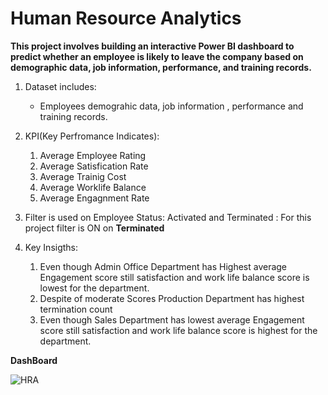 # Human Resource Analytics
**This project involves building an interactive Power BI dashboard to predict whether an employee is likely to leave the company based on demographic data, job information, performance, and training records.**

1. Dataset includes:
   - Employees demograhic data, job information , performance and training records.
2. KPI(Key Perfromance Indicates):
   1. Average Employee Rating
   2. Average Satisfication Rate
   3. Average Trainig Cost
   4. Average Worklife Balance
   5. Average Engagnment Rate
3. Filter is used on Employee Status: Activated and Terminated : For this project filter is ON on **Terminated**

4. Key Insigths:
   
   1. Even though Admin Office Department has Highest average Engagement score still satisfaction and work life balance score is lowest for the department.
   2. Despite of moderate Scores Production Department has highest termination count
   3. Even though Sales Department has lowest average Engagement score still satisfaction and work life balance score is highest for the department.

**DashBoard**

![HRA](https://github.com/user-attachments/assets/dbc0ec30-a7da-439c-94e2-ccf69f5a41b7)
